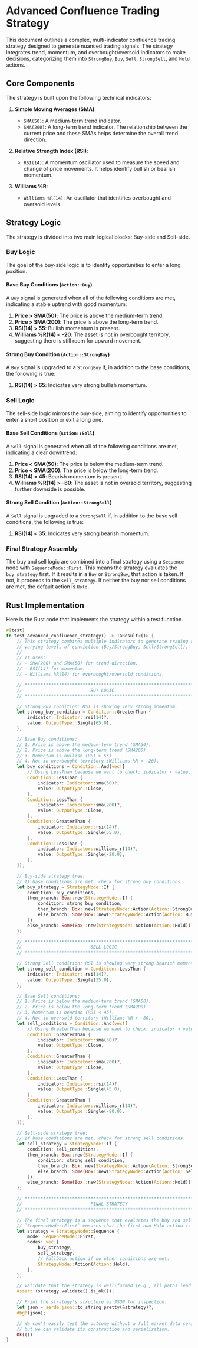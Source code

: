 # Advanced Confluence Trading Strategy

This document outlines a complex, multi-indicator confluence trading strategy designed to generate nuanced trading signals. The strategy integrates trend, momentum, and overbought/oversold indicators to make decisions, categorizing them into `StrongBuy`, `Buy`, `Sell`, `StrongSell`, and `Hold` actions.

## Core Components

The strategy is built upon the following technical indicators:

1.  **Simple Moving Averages (SMA)**:

    - `SMA(50)`: A medium-term trend indicator.
    - `SMA(200)`: A long-term trend indicator.
      The relationship between the current price and these SMAs helps determine the overall trend direction.

2.  **Relative Strength Index (RSI)**:

    - `RSI(14)`: A momentum oscillator used to measure the speed and change of price movements. It helps identify bullish or bearish momentum.

3.  **Williams %R**:
    - `Williams %R(14)`: An oscillator that identifies overbought and oversold levels.

## Strategy Logic

The strategy is divided into two main logical blocks: Buy-side and Sell-side.

### Buy Logic

The goal of the buy-side logic is to identify opportunities to enter a long position.

#### Base Buy Conditions (`Action::Buy`)

A `Buy` signal is generated when all of the following conditions are met, indicating a stable uptrend with good momentum:

1.  **Price > SMA(50)**: The price is above the medium-term trend.
2.  **Price > SMA(200)**: The price is above the long-term trend.
3.  **RSI(14) > 55**: Bullish momentum is present.
4.  **Williams %R(14) < -20**: The asset is not in overbought territory, suggesting there is still room for upward movement.

#### Strong Buy Condition (`Action::StrongBuy`)

A `Buy` signal is upgraded to a `StrongBuy` if, in addition to the base conditions, the following is true:

1.  **RSI(14) > 65**: Indicates very strong bullish momentum.

### Sell Logic

The sell-side logic mirrors the buy-side, aiming to identify opportunities to enter a short position or exit a long one.

#### Base Sell Conditions (`Action::Sell`)

A `Sell` signal is generated when all of the following conditions are met, indicating a clear downtrend:

1.  **Price < SMA(50)**: The price is below the medium-term trend.
2.  **Price < SMA(200)**: The price is below the long-term trend.
3.  **RSI(14) < 45**: Bearish momentum is present.
4.  **Williams %R(14) > -80**: The asset is not in oversold territory, suggesting further downside is possible.

#### Strong Sell Condition (`Action::StrongSell`)

A `Sell` signal is upgraded to a `StrongSell` if, in addition to the base sell conditions, the following is true:

1.  **RSI(14) < 35**: Indicates very strong bearish momentum.

### Final Strategy Assembly

The buy and sell logic are combined into a final strategy using a `Sequence` node with `SequenceMode::First`. This means the strategy evaluates the `buy_strategy` first. If it results in a `Buy` or `StrongBuy`, that action is taken. If not, it proceeds to the `sell_strategy`. If neither the buy nor sell conditions are met, the default action is `Hold`.

## Rust Implementation

Here is the Rust code that implements the strategy within a test function.

```rust
#[test]
fn test_advanced_confluence_strategy() -> TaResult<()> {
    // This strategy combines multiple indicators to generate trading signals with
    // varying levels of conviction (Buy/StrongBuy, Sell/StrongSell).
    //
    // It uses:
    // - SMA(200) and SMA(50) for trend direction.
    // - RSI(14) for momentum.
    // - Williams %R(14) for overbought/oversold conditions.

    // ************************************************************************
    //                          BUY LOGIC
    // ************************************************************************

    // Strong Buy condition: RSI is showing very strong momentum.
    let strong_buy_condition = Condition::GreaterThan {
        indicator: Indicator::rsi(14)?,
        value: OutputType::Single(65.0),
    };

    // Base Buy conditions:
    // 1. Price is above the medium-term trend (SMA50).
    // 2. Price is above the long-term trend (SMA200).
    // 3. Momentum is bullish (RSI > 55).
    // 4. Not in overbought territory (Williams %R < -20).
    let buy_conditions = Condition::And(vec![
        // Using LessThan because we want to check: indicator < value, which is SMA(50) < Close
        Condition::LessThan {
            indicator: Indicator::sma(50)?,
            value: OutputType::Close,
        },
        Condition::LessThan {
            indicator: Indicator::sma(200)?,
            value: OutputType::Close,
        },
        Condition::GreaterThan {
            indicator: Indicator::rsi(14)?,
            value: OutputType::Single(55.0),
        },
        Condition::LessThan {
            indicator: Indicator::williams_r(14)?,
            value: OutputType::Single(-20.0),
        },
    ]);

    // Buy-side strategy tree:
    // If base conditions are met, check for strong buy conditions.
    let buy_strategy = StrategyNode::If {
        condition: buy_conditions,
        then_branch: Box::new(StrategyNode::If {
            condition: strong_buy_condition,
            then_branch: Box::new(StrategyNode::Action(Action::StrongBuy)),
            else_branch: Some(Box::new(StrategyNode::Action(Action::Buy))),
        }),
        else_branch: Some(Box::new(StrategyNode::Action(Action::Hold))),
    };

    // ************************************************************************
    //                          SELL LOGIC
    // ************************************************************************

    // Strong Sell condition: RSI is showing very strong bearish momentum.
    let strong_sell_condition = Condition::LessThan {
        indicator: Indicator::rsi(14)?,
        value: OutputType::Single(35.0),
    };

    // Base Sell conditions:
    // 1. Price is below the medium-term trend (SMA50).
    // 2. Price is below the long-term trend (SMA200).
    // 3. Momentum is bearish (RSI < 45).
    // 4. Not in oversold territory (Williams %R > -80).
    let sell_conditions = Condition::And(vec![
        // Using GreaterThan because we want to check: indicator > value, which is SMA(50) > Close
        Condition::GreaterThan {
            indicator: Indicator::sma(50)?,
            value: OutputType::Close,
        },
        Condition::GreaterThan {
            indicator: Indicator::sma(200)?,
            value: OutputType::Close,
        },
        Condition::LessThan {
            indicator: Indicator::rsi(14)?,
            value: OutputType::Single(45.0),
        },
        Condition::GreaterThan {
            indicator: Indicator::williams_r(14)?,
            value: OutputType::Single(-80.0),
        },
    ]);

    // Sell-side strategy tree:
    // If base conditions are met, check for strong sell conditions.
    let sell_strategy = StrategyNode::If {
        condition: sell_conditions,
        then_branch: Box::new(StrategyNode::If {
            condition: strong_sell_condition,
            then_branch: Box::new(StrategyNode::Action(Action::StrongSell)),
            else_branch: Some(Box::new(StrategyNode::Action(Action::Sell))),
        }),
        else_branch: Some(Box::new(StrategyNode::Action(Action::Hold))),
    };

    // ************************************************************************
    //                          FINAL STRATEGY
    // ************************************************************************

    // The final strategy is a sequence that evaluates the buy and sell logic.
    // `SequenceMode::First` ensures that the first non-Hold action is returned.
    let strategy = StrategyNode::Sequence {
        mode: SequenceMode::First,
        nodes: vec![
            buy_strategy,
            sell_strategy,
            // Fallback action if no other conditions are met.
            StrategyNode::Action(Action::Hold),
        ],
    };

    // Validate that the strategy is well-formed (e.g., all paths lead to an action).
    assert!(strategy.validate().is_ok());

    // Print the strategy's structure as JSON for inspection.
    let json = serde_json::to_string_pretty(&strategy)?;
    dbg!(json);

    // We can't easily test the outcome without a full market data series,
    // but we can validate its construction and serialization.
    Ok(())
}
```
